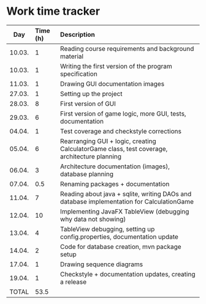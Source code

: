 # Work time tracker

|  Day   | Time (h) | Description |
|  :----:|:---------| :-----------|
| 10.03. | 1        | Reading course requirements and background material |
| 10.03. | 1        | Writing the first version of the program specification |
| 11.03. | 1        | Drawing GUI documentation images |
| 27.03. | 1        | Setting up the project |
| 28.03. | 8        | First version of GUI |
| 29.03. | 6        | First version of game logic, more GUI, tests, documentation |
| 04.04. | 1        | Test coverage and checkstyle corrections |
| 05.04. | 6        | Rearranging GUI + logic, creating CalculatorGame class, test coverage, architecture planning |
| 06.04. | 3        | Architecture documentation (images), database planning |
| 07.04. | 0.5      | Renaming packages + documentation |
| 11.04. | 7        | Reading about java + sqlite, writing DAOs and database implementation for CalculationGame |
| 12.04. | 10       | Implementing JavaFX TableView (debugging why data not showing) |
| 13.04. | 4        | TableView debugging, setting up config.properties, documentation update |
| 14.04. | 2        | Code for database creation, mvn package setup |
| 17.04. | 1        | Drawing sequence diagrams |
| 19.04. | 1        | Checkstyle + documentation updates, creating a release |
| TOTAL  | 53.5     | | 

